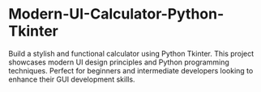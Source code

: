 # Modern-UI-Calculator-Python-Tkinter
Build a stylish and functional calculator using Python Tkinter. This project showcases modern UI design principles and Python programming techniques. Perfect for beginners and intermediate developers looking to enhance their GUI development skills.
